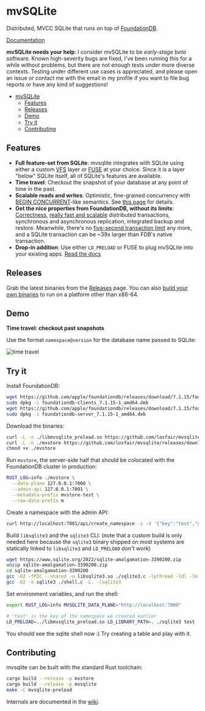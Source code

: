 # mvSQLite

Distributed, MVCC SQLite that runs on top of [FoundationDB](https://github.com/apple/foundationdb).

[Documentation](https://github.com/losfair/mvsqlite/wiki/)

**mvSQLite needs your help**: I consider mvSQLite to be *early-stage beta* software. Known high-severity bugs are fixed, I've been running this for a while without problems, but there are not enough tests under more diverse contexts. Testing under different use cases is appreciated, and please open an issue or contact me with the email in my profile if you want to file bug reports or have any kind of suggestions!

- [mvSQLite](#mvsqlite)
  - [Features](#features)
  - [Releases](#releases)
  - [Demo](#demo)
  - [Try it](#try-it)
  - [Contributing](#contributing)

## Features

- **Full feature-set from SQLite**: mvsqlite integrates with SQLite using either a custom [VFS](https://www.sqlite.org/vfs.html) layer or [FUSE](https://en.wikipedia.org/wiki/Filesystem_in_Userspace) at your choice. Since it is a layer "below" SQLite itself, all of SQLite's features are available.
- **Time travel**: Checkout the snapshot of your database at any point of time in the past.
- **Scalable reads and writes**: Optimistic, fine-grained concurrency with [BEGIN CONCURRENT](https://www.sqlite.org/cgi/src/doc/begin-concurrent/doc/begin_concurrent.md)-like semantics. See [this page](https://github.com/losfair/mvsqlite/wiki/Concurrency-and-conflict-check) for details.
- **Get the nice properties from FoundationDB, without its limits**: [Correctness](https://apple.github.io/foundationdb/testing.html), [really fast and scalable](https://apple.github.io/foundationdb/performance.html) distributed transactions, synchronous and asynchronous replication, integrated backup and restore. Meanwhile, there's no [five-second transaction limit](https://apple.github.io/foundationdb/known-limitations.html) any more, and a SQLite transaction can be ~39x larger than FDB's native transaction.
- **Drop-in addition**: Use either `LD_PRELOAD` or FUSE to plug mvSQLite into your existing apps. [Read the docs](https://github.com/losfair/mvsqlite/wiki/Integration)

## Releases

Grab the latest binaries from the [Releases](https://github.com/losfair/mvsqlite/releases) page. You can also [build your own binaries](#contributing) to run on a platform other than x86-64.

## Demo

**Time travel: checkout past snapshots**

Use the format `namespace@version` for the database name passed to SQLite:

![time travel](https://img.planet.ink/zhy/2022-07-27-154fef13e84d-207ea4945637b054b98be711396adc94.png)

## Try it

Install FoundationDB:

```bash
wget https://github.com/apple/foundationdb/releases/download/7.1.15/foundationdb-clients_7.1.15-1_amd64.deb
sudo dpkg -i foundationdb-clients_7.1.15-1_amd64.deb
wget https://github.com/apple/foundationdb/releases/download/7.1.15/foundationdb-server_7.1.15-1_amd64.deb
sudo dpkg -i foundationdb-server_7.1.15-1_amd64.deb
```

Download the binaries:

```bash
curl -L -o ./libmvsqlite_preload.so https://github.com/losfair/mvsqlite/releases/download/v0.1.17/libmvsqlite_preload.so
curl -L -o ./mvstore https://github.com/losfair/mvsqlite/releases/download/v0.1.17/mvstore
chmod +x ./mvstore
```

Run `mvstore`, the server-side half that should be colocated with the FoundationDB cluster in production:

```bash
RUST_LOG=info ./mvstore \
  --data-plane 127.0.0.1:7000 \
  --admin-api 127.0.0.1:7001 \
  --metadata-prefix mvstore-test \
  --raw-data-prefix m
```

Create a namespace with the admin API:

```bash
curl http://localhost:7001/api/create_namespace -i -d '{"key":"test","metadata":""}'
```

Build `libsqlite3` and the `sqlite3` CLI: (note that a custom build is only needed here because the `sqlite3` binary shipped on most systems are statically linked to `libsqlite3` and `LD_PRELOAD` don't work)

```bash
wget https://www.sqlite.org/2022/sqlite-amalgamation-3390200.zip
unzip sqlite-amalgamation-3390200.zip
cd sqlite-amalgamation-3390200
gcc -O2 -fPIC --shared -o libsqlite3.so ./sqlite3.c -lpthread -ldl -lm
gcc -O2 -o sqlite3 ./shell.c -L. -lsqlite3
```

Set environment variables, and run the shell:

```bash
export RUST_LOG=info MVSQLITE_DATA_PLANE="http://localhost:7000"

# "test" is the key of the namespace we created earlier
LD_PRELOAD=../libmvsqlite_preload.so LD_LIBRARY_PATH=. ./sqlite3 test
```

You should see the sqlite shell now :) Try creating a table and play with it.

## Contributing

mvsqlite can be built with the standard Rust toolchain:

```bash
cargo build --release -p mvstore
cargo build --release -p mvsqlite
make -C mvsqlite-preload
```

Internals are documented in the [wiki](https://github.com/losfair/mvsqlite/wiki).
